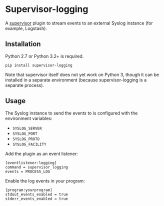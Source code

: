 Supervisor-logging
==================

A [supervisor] plugin to stream events to an external Syslog instance (for
example, Logstash).

Installation
------------

Python 2.7 or Python 3.2+ is required.

```
pip install supervisor-logging
```

Note that supervisor itself does not yet work on Python 3, though it can be
installed in a separate environment (because supervisor-logging is a separate
process).

Usage
-----

The Syslog instance to send the events to is configured with the environment
variables:

* `SYSLOG_SERVER`
* `SYSLOG_PORT`
* `SYSLOG_PROTO`
* `SYSLOG_FACILITY`

Add the plugin as an event listener:

```
[eventlistener:logging]
command = supervisor_logging
events = PROCESS_LOG
```

Enable the log events in your program:

```
[program:yourprogram]
stdout_events_enabled = true
stderr_events_enabled = true
```

[supervisor]: http://supervisord.org/
